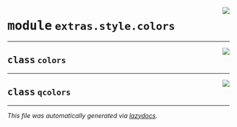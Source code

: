 <!-- markdownlint-disable -->

<a href="..\..\qtstrap\extras\style\colors.py#L0"><img align="right" style="float:right;" src="https://img.shields.io/badge/-source-cccccc?style=flat-square"></a>

# <kbd>module</kbd> `extras.style.colors`






---

<a href="..\..\qtstrap\extras\style\colors.py#L4"><img align="right" style="float:right;" src="https://img.shields.io/badge/-source-cccccc?style=flat-square"></a>

## <kbd>class</kbd> `colors`








---

<a href="..\..\qtstrap\extras\style\colors.py#L25"><img align="right" style="float:right;" src="https://img.shields.io/badge/-source-cccccc?style=flat-square"></a>

## <kbd>class</kbd> `qcolors`










---

_This file was automatically generated via [lazydocs](https://github.com/ml-tooling/lazydocs)._
